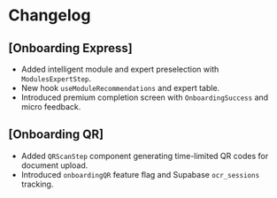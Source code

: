 # Changelog

## [Onboarding Express]
- Added intelligent module and expert preselection with `ModulesExpertStep`.
- New hook `useModuleRecommendations` and expert table.
- Introduced premium completion screen with `OnboardingSuccess` and micro feedback.

## [Onboarding QR]
- Added `QRScanStep` component generating time-limited QR codes for document upload.
- Introduced `onboardingQR` feature flag and Supabase `ocr_sessions` tracking.
